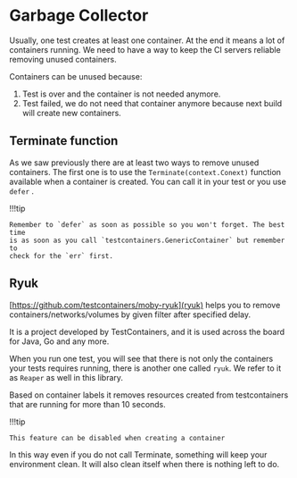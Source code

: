 # Garbage Collector

Usually, one test creates at least one container. At the end it means a lot of
containers running. We need to have a way to keep the CI servers reliable
removing unused containers.

Containers can be unused because:

1. Test is over and the container is not needed anymore.
2. Test failed, we do not need that container anymore because next build will
   create new containers.

## Terminate function

As we saw previously there are at least two ways to remove unused containers.
The first one is to use the `Terminate(context.Conext)` function available when a
container is created. You can call it in your test or you use `defer` .

!!!tip

    Remember to `defer` as soon as possible so you won't forget. The best time
    is as soon as you call `testcontainers.GenericContainer` but remember to
    check for the `err` first.

## Ryuk

[https://github.com/testcontainers/moby-ryuk](ryuk) helps you to remove
containers/networks/volumes by given filter after specified delay.

It is a project developed by TestContainers, and it is used across the board for
Java, Go and any more.

When you run one test, you will see that there is not only the containers your
tests requires running, there is another one called `ryuk`. We refer to it as
`Reaper` as well in this library.

Based on container labels it removes resources created from testcontainers that
are running for more than 10 seconds.

!!!tip

    This feature can be disabled when creating a container

In this way even if you do not call Terminate, something will keep your
environment clean. It will also clean itself when there is nothing left to do.
